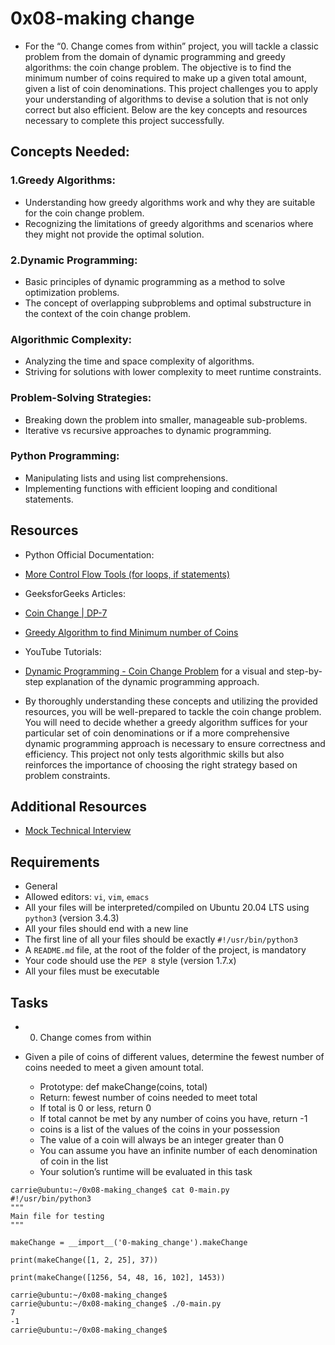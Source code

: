 # 0x08-making change 

* For the “0. Change comes from within” project, you will tackle a classic problem from the domain of dynamic programming and greedy algorithms: the coin change problem. The objective is to find the minimum number of coins required to make up a given total amount, given a list of coin denominations. This project challenges you to apply your understanding of algorithms to devise a solution that is not only correct but also efficient. Below are the key concepts and resources necessary to complete this project successfully.

## Concepts Needed:
### 1.Greedy Algorithms:

* Understanding how greedy algorithms work and why they are suitable for the coin change problem.
* Recognizing the limitations of greedy algorithms and scenarios where they might not provide the optimal solution.
### 2.Dynamic Programming:

* Basic principles of dynamic programming as a method to solve optimization problems.
* The concept of overlapping subproblems and optimal substructure in the context of the coin change problem.
### Algorithmic Complexity:

* Analyzing the time and space complexity of algorithms.
* Striving for solutions with lower complexity to meet runtime constraints.
### Problem-Solving Strategies:

* Breaking down the problem into smaller, manageable sub-problems.
* Iterative vs recursive approaches to dynamic programming.
### Python Programming:

* Manipulating lists and using list comprehensions.
* Implementing functions with efficient looping and conditional statements.

## Resources

* Python Official Documentation:

* [More Control Flow Tools (for loops, if statements)](https://docs.python.org/3/tutorial/controlflow.html)
* GeeksforGeeks Articles:

* [Coin Change | DP-7](https://www.geeksforgeeks.org/coin-change-dp-7/)
* [Greedy Algorithm to find Minimum number of Coins](https://www.geeksforgeeks.org/greedy-algorithm-to-find-minimum-number-of-coins/)
* YouTube Tutorials:

* [Dynamic Programming - Coin Change Problem](https://www.youtube.com/watch?v=jgiZlGzXMBw) for a visual and step-by-step explanation of the dynamic programming approach.

* By thoroughly understanding these concepts and utilizing the provided resources, you will be well-prepared to tackle the coin change problem. You will need to decide whether a greedy algorithm suffices for your particular set of coin denominations or if a more comprehensive dynamic programming approach is necessary to ensure correctness and efficiency. This project not only tests algorithmic skills but also reinforces the importance of choosing the right strategy based on problem constraints.

## Additional Resources
* [Mock Technical Interview](https://www.youtube.com/watch?feature=shared&v=9BSSIsJ-fWg)

## Requirements
* General
* Allowed editors: `vi`, `vim`, `emacs`
* All your files will be interpreted/compiled on Ubuntu 20.04 LTS using `python3` (version 3.4.3)
* All your files should end with a new line
* The first line of all your files should be exactly `#!/usr/bin/python3`
* A `README.md` file, at the root of the folder of the project, is mandatory
* Your code should use the `PEP 8` style (version 1.7.x)
* All your files must be executable

## Tasks

* 0. Change comes from within
* Given a pile of coins of different values, determine the fewest number of coins needed to meet a given amount total.

   * Prototype: def makeChange(coins, total)
   * Return: fewest number of coins needed to meet total
	* If total is 0 or less, return 0
	* If total cannot be met by any number of coins you have, return -1
   * coins is a list of the values of the coins in your possession
   * The value of a coin will always be an integer greater than 0
   * You can assume you have an infinite number of each denomination of coin in the list
   * Your solution’s runtime will be evaluated in this task
```
carrie@ubuntu:~/0x08-making_change$ cat 0-main.py
#!/usr/bin/python3
"""
Main file for testing
"""

makeChange = __import__('0-making_change').makeChange

print(makeChange([1, 2, 25], 37))

print(makeChange([1256, 54, 48, 16, 102], 1453))

carrie@ubuntu:~/0x08-making_change$
carrie@ubuntu:~/0x08-making_change$ ./0-main.py
7
-1
carrie@ubuntu:~/0x08-making_change$
```
